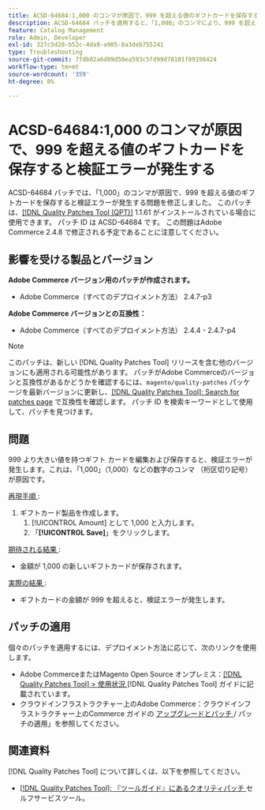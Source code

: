 ```yaml
---
title: ACSD-64684:1,000 のコンマが原因で、999 を超える値のギフトカードを保存すると検証エラーが発生する
description: ACSD-64684 パッチを適用すると、「1,000」のコンマにより、999 を超える値のギフトカードを保存すると検証エラーが発生するAdobe Commerceの問題を修正できます。
feature: Catalog Management
role: Admin, Developer
exl-id: 327c5d28-b52c-4da9-a905-8a3deb755241
type: Troubleshooting
source-git-commit: 7fdb02a6d89d50ea593c5fd99d78101f89198424
workflow-type: tm+mt
source-wordcount: '359'
ht-degree: 0%

---
```


# ACSD-64684:1,000 のコンマが原因で、999 を超える値のギフトカードを保存すると検証エラーが発生する

ACSD-64684 パッチでは、「1,000」のコンマが原因で、999 を超える値のギフトカードを保存すると検証エラーが発生する問題を修正しました。 このパッチは、[[!DNL Quality Patches Tool (QPT)]](/help/tools/quality-patches-tool/quality-patches-tool-to-self-serve-quality-patches.md) 1.1.61 がインストールされている場合に使用できます。 パッチ ID は ACSD-64684 です。 この問題はAdobe Commerce 2.4.8 で修正される予定であることに注意してください。

## 影響を受ける製品とバージョン

**Adobe Commerce バージョン用のパッチが作成されます。**

* Adobe Commerce（すべてのデプロイメント方法） 2.4.7-p3

**Adobe Commerce バージョンとの互換性：**

* Adobe Commerce（すべてのデプロイメント方法） 2.4.4 - 2.4.7-p4

>[!NOTE]
>
>このパッチは、新しい [!DNL Quality Patches Tool] リリースを含む他のバージョンにも適用される可能性があります。 パッチがAdobe Commerceのバージョンと互換性があるかどうかを確認するには、`magento/quality-patches` パッケージを最新バージョンに更新し、[[!DNL Quality Patches Tool]: Search for patches page](https://experienceleague.adobe.com/tools/commerce-quality-patches/index.html) で互換性を確認します。 パッチ ID を検索キーワードとして使用して、パッチを見つけます。

## 問題

999 より大きい値を持つギフト カードを編集および保存すると、検証エラーが発生します。これは、「1,000」（1,000）などの数字のコンマ （桁区切り記号）が原因です。

<u> 再現手順 </u>:

1. ギフトカード製品を作成します。
   1. [!UICONTROL Amount] として 1,000 と入力します。
   1. 「**[!UICONTROL Save]**」をクリックします。

<u> 期待される結果 </u>:

* 金額が 1,000 の新しいギフトカードが保存されます。

<u> 実際の結果 </u>:

* ギフトカードの金額が 999 を超えると、検証エラーが発生します。

## パッチの適用

個々のパッチを適用するには、デプロイメント方法に応じて、次のリンクを使用します。

* Adobe CommerceまたはMagento Open Source オンプレミス：[[!DNL Quality Patches Tool] > 使用状況 ](/help/tools/quality-patches-tool/usage.md)[!DNL Quality Patches Tool] ガイドに記載されています。
* クラウドインフラストラクチャー上のAdobe Commerce：クラウドインフラストラクチャー上のCommerce ガイドの [ アップグレードとパッチ ](https://experienceleague.adobe.com/docs/commerce-cloud-service/user-guide/develop/upgrade/apply-patches.html)/ パッチの適用」を参照してください。

## 関連資料

[!DNL Quality Patches Tool] について詳しくは、以下を参照してください。

* [[!DNL Quality Patches Tool]: 『ツールガイド』にあるクオリティパッチ ](/help/tools/quality-patches-tool/quality-patches-tool-to-self-serve-quality-patches.md) セルフサービスツール。
